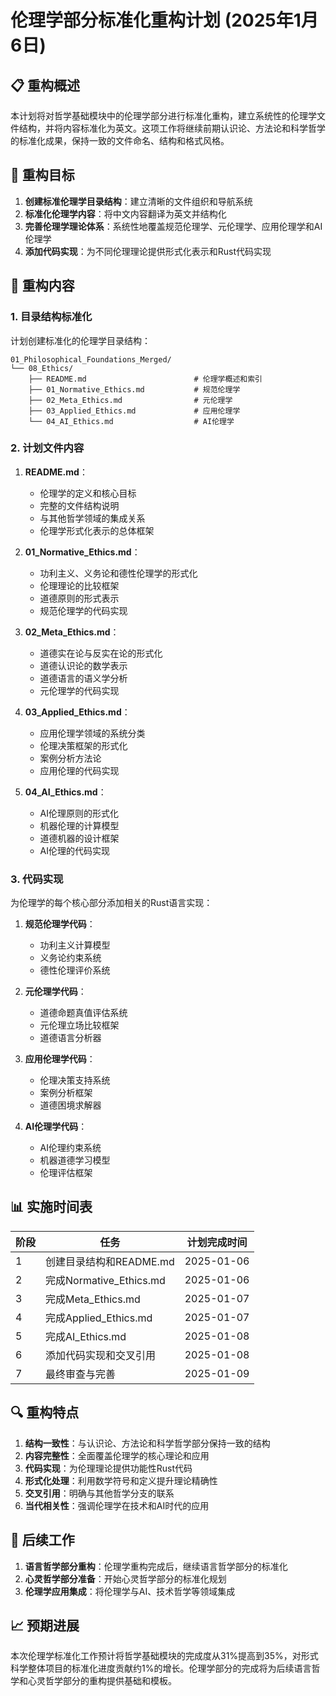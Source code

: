 # 伦理学部分标准化重构计划 (2025年1月6日)

## 📋 重构概述

本计划将对哲学基础模块中的伦理学部分进行标准化重构，建立系统性的伦理学文件结构，并将内容标准化为英文。这项工作将继续前期认识论、方法论和科学哲学的标准化成果，保持一致的文件命名、结构和格式风格。

## 🎯 重构目标

1. **创建标准伦理学目录结构**：建立清晰的文件组织和导航系统
2. **标准化伦理学内容**：将中文内容翻译为英文并结构化
3. **完善伦理学理论体系**：系统性地覆盖规范伦理学、元伦理学、应用伦理学和AI伦理学
4. **添加代码实现**：为不同伦理理论提供形式化表示和Rust代码实现

## 🔄 重构内容

### 1. 目录结构标准化

计划创建标准化的伦理学目录结构：

```text
01_Philosophical_Foundations_Merged/
└── 08_Ethics/
    ├── README.md                        # 伦理学概述和索引
    ├── 01_Normative_Ethics.md           # 规范伦理学
    ├── 02_Meta_Ethics.md                # 元伦理学
    ├── 03_Applied_Ethics.md             # 应用伦理学
    └── 04_AI_Ethics.md                  # AI伦理学
```

### 2. 计划文件内容

1. **README.md**：
   - 伦理学的定义和核心目标
   - 完整的文件结构说明
   - 与其他哲学领域的集成关系
   - 伦理学形式化表示的总体框架

2. **01_Normative_Ethics.md**：
   - 功利主义、义务论和德性伦理学的形式化
   - 伦理理论的比较框架
   - 道德原则的形式表示
   - 规范伦理学的代码实现

3. **02_Meta_Ethics.md**：
   - 道德实在论与反实在论的形式化
   - 道德认识论的数学表示
   - 道德语言的语义学分析
   - 元伦理学的代码实现

4. **03_Applied_Ethics.md**：
   - 应用伦理学领域的系统分类
   - 伦理决策框架的形式化
   - 案例分析方法论
   - 应用伦理的代码实现

5. **04_AI_Ethics.md**：
   - AI伦理原则的形式化
   - 机器伦理的计算模型
   - 道德机器的设计框架
   - AI伦理的代码实现

### 3. 代码实现

为伦理学的每个核心部分添加相关的Rust语言实现：

1. **规范伦理学代码**：
   - 功利主义计算模型
   - 义务论约束系统
   - 德性伦理评价系统

2. **元伦理学代码**：
   - 道德命题真值评估系统
   - 元伦理立场比较框架
   - 道德语言分析器

3. **应用伦理学代码**：
   - 伦理决策支持系统
   - 案例分析框架
   - 道德困境求解器

4. **AI伦理学代码**：
   - AI伦理约束系统
   - 机器道德学习模型
   - 伦理评估框架

## 📊 实施时间表

| 阶段 | 任务 | 计划完成时间 |
|------|------|-------------|
| 1 | 创建目录结构和README.md | 2025-01-06 |
| 2 | 完成Normative_Ethics.md | 2025-01-06 |
| 3 | 完成Meta_Ethics.md | 2025-01-07 |
| 4 | 完成Applied_Ethics.md | 2025-01-07 |
| 5 | 完成AI_Ethics.md | 2025-01-08 |
| 6 | 添加代码实现和交叉引用 | 2025-01-08 |
| 7 | 最终审查与完善 | 2025-01-09 |

## 🔍 重构特点

1. **结构一致性**：与认识论、方法论和科学哲学部分保持一致的结构
2. **内容完整性**：全面覆盖伦理学的核心理论和应用
3. **代码实现**：为伦理理论提供功能性Rust代码
4. **形式化处理**：利用数学符号和定义提升理论精确性
5. **交叉引用**：明确与其他哲学分支的联系
6. **当代相关性**：强调伦理学在技术和AI时代的应用

## 📝 后续工作

1. **语言哲学部分重构**：伦理学重构完成后，继续语言哲学部分的标准化
2. **心灵哲学部分准备**：开始心灵哲学部分的标准化规划
3. **伦理学应用集成**：将伦理学与AI、技术哲学等领域集成

## 📈 预期进展

本次伦理学标准化工作预计将哲学基础模块的完成度从31%提高到35%，对形式科学整体项目的标准化进度贡献约1%的增长。伦理学部分的完成将为后续语言哲学和心灵哲学部分的重构提供基础和模板。
